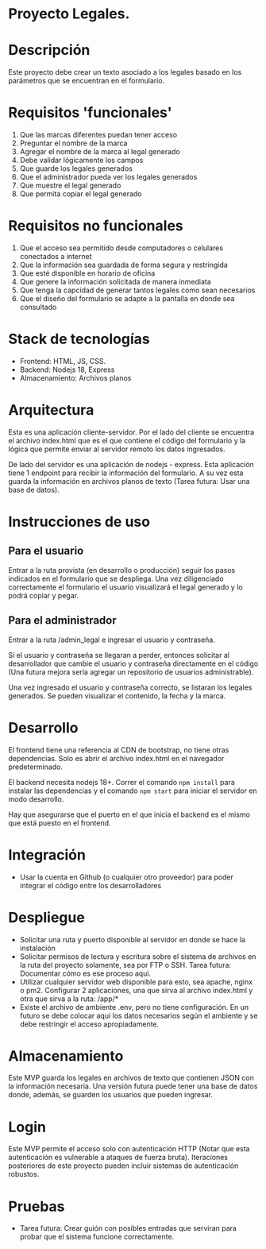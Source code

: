 # Proyecto Legales.

# Descripción
Este proyecto debe crear un texto asociado a los legales basado en los parámetros que se encuentran en el formulario.

# Requisitos 'funcionales'
1. Que las marcas diferentes puedan tener acceso
2. Preguntar el nombre de la marca
3. Agregar el nombre de la marca al legal generado
4. Debe validar lógicamente los campos
5. Que guarde los legales generados
6. Que el administrador pueda ver los legales generados
7. Que muestre el legal generado
8. Que permita copiar el legal generado

# Requisitos no funcionales
1. Que el acceso sea permitido desde computadores o celulares conectados a internet
2. Que la información sea guardada de forma segura y restringida
3. Que esté disponible en horario de oficina
4. Que genere la información solicitada de manera inmediata
5. Que tenga la capcidad de generar tantos legales como sean necesarios
6. Que el diseño del formulario se adapte a la pantalla en donde sea consultado

# Stack de tecnologías
- Frontend: HTML, JS, CSS.
- Backend: Nodejs 18, Express
- Almacenamiento: Archivos planos

# Arquitectura
Esta es una aplicación cliente-servidor. Por el lado del cliente se encuentra el archivo index.html que es el que contiene el código del formulario y la lógica que permite enviar al servidor remoto los datos ingresados.

De lado del servidor es una aplicación de nodejs - express. Esta aplicación tiene 1 endpoint para recibir la información del formulario. A su vez esta guarda la información en archivos planos de texto (Tarea futura: Usar una base de datos). 

# Instrucciones de uso
## Para el usuario
Entrar a la ruta provista (en desarrollo o producción) seguir los pasos indicados en el formulario que se despliega. Una vez diligenciado correctamente el formulario el usuario visualizará el legal generado y lo podrá copiar y pegar.

## Para el administrador
Entrar a la ruta /admin_legal e ingresar el usuario y contraseña. 

Si el usuario y contraseña se llegaran a perder, entonces solicitar al desarrollador que cambie el usuario y contraseña directamente en el código (Una futura mejora sería agregar un repositorio de usuarios administrable).

Una vez ingresado el usuario y contraseña correcto, se listaran los legales generados. Se pueden visualizar el contenido, la fecha y la marca.

# Desarrollo
El frontend tiene una referencia al CDN de bootstrap, no tiene otras dependencias. Solo es abrir el archivo index.html en el navegador predeterminado.

El backend necesita nodejs 18+. Correr el comando `npm install` para instalar las dependencias y el comando `npm start` para iniciar el servidor en modo desarrollo.

Hay que asegurarse que el puerto en el que inicia el backend es el mismo que está puesto en el frontend.

# Integración
- Usar la cuenta en Github (o cualquier otro proveedor) para poder integrar el código entre los desarrolladores

# Despliegue
- Solicitar una ruta y puerto disponible al servidor en donde se hace la instalación
- Solicitar permisos de lectura y escritura sobre el sistema de archivos en la ruta del proyecto solamente, sea por FTP o SSH. Tarea futura: Documentar cómo es ese proceso aqui.
- Utilizar cualquier servidor web disponible para esto, sea apache, nginx o pm2. Configurar 2 aplicaciones, una que sirva al archivo index.html y otra que sirva a la ruta: /app/*
- Existe el archivo de ambiente .env, pero no tiene configuración. En un futuro se debe colocar aqui los datos necesarios según el ambiente y se debe restringir el acceso apropiadamente.

# Almacenamiento

Este MVP guarda los legales en archivos de texto que contienen JSON con la información necesaria. Una versión futura puede tener una base de datos donde, además, se guarden los usuarios que pueden ingresar.

# Login

Este MVP permite el acceso solo con autenticación HTTP (Notar que esta autenticación es vulnerable a ataques de fuerza bruta). Iteraciones posteriores de este proyecto pueden incluir sistemas de autenticación robustos.

# Pruebas
- Tarea futura: Crear guión con posibles entradas que serviran para probar que el sistema funcione correctamente.